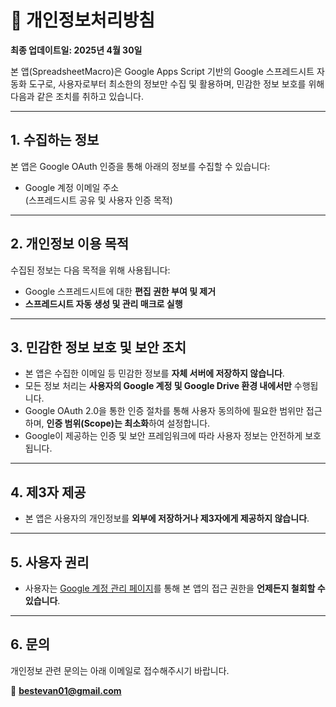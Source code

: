 # 📄 개인정보처리방침

**최종 업데이트일: 2025년 4월 30일**

본 앱(SpreadsheetMacro)은 Google Apps Script 기반의 Google 스프레드시트 자동화 도구로, 사용자로부터 최소한의 정보만 수집 및 활용하며, 민감한 정보 보호를 위해 다음과 같은 조치를 취하고 있습니다.

---

## 1. 수집하는 정보

본 앱은 Google OAuth 인증을 통해 아래의 정보를 수집할 수 있습니다:

- Google 계정 이메일 주소  
  (스프레드시트 공유 및 사용자 인증 목적)

---

## 2. 개인정보 이용 목적

수집된 정보는 다음 목적을 위해 사용됩니다:

- Google 스프레드시트에 대한 **편집 권한 부여 및 제거**
- **스프레드시트 자동 생성 및 관리 매크로 실행**

---

## 3. 민감한 정보 보호 및 보안 조치

- 본 앱은 수집한 이메일 등 민감한 정보를 **자체 서버에 저장하지 않습니다**.
- 모든 정보 처리는 **사용자의 Google 계정 및 Google Drive 환경 내에서만** 수행됩니다.
- Google OAuth 2.0을 통한 인증 절차를 통해 사용자 동의하에 필요한 범위만 접근하며, **인증 범위(Scope)는 최소화**하여 설정합니다.
- Google이 제공하는 인증 및 보안 프레임워크에 따라 사용자 정보는 안전하게 보호됩니다.

---

## 4. 제3자 제공

- 본 앱은 사용자의 개인정보를 **외부에 저장하거나 제3자에게 제공하지 않습니다**.

---

## 5. 사용자 권리

- 사용자는 [Google 계정 관리 페이지](https://myaccount.google.com/permissions)를 통해 본 앱의 접근 권한을 **언제든지 철회할 수 있습니다**.

---

## 6. 문의

개인정보 관련 문의는 아래 이메일로 접수해주시기 바랍니다.

📧 **bestevan01@gmail.com**
